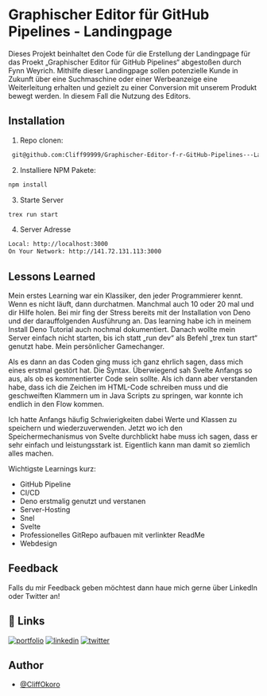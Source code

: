 
# Graphischer Editor für GitHub Pipelines - Landingpage

Dieses Projekt beinhaltet den Code für die Erstellung der Landingpage für das Proekt „Graphischer Editor für GitHub Pipelines“ abgestoßen durch Fynn Weyrich. Mithilfe dieser Landingpage sollen potenzielle Kunde in Zukunft über eine Suchmaschine oder einer Werbeanzeige eine Weiterleitung erhalten und gezielt zu einer Conversion mit unserem Produkt bewegt werden. In diesem Fall die Nutzung des Editors.

## Installation

1.	Repo clonen: 

```bash
 git@github.com:Cliff99999/Graphischer-Editor-f-r-GitHub-Pipelines---Landingpage.git

```
2.	Installiere NPM Pakete: 

```bash
npm install
```

3.	Starte Server 

```bash
trex run start
```
4.	Server Adresse

```bash
Local: http://localhost:3000 
On Your Network: http://141.72.131.113:3000
```

## Lessons Learned

Mein erstes Learning war ein Klassiker, den jeder Programmierer kennt. Wenn es nicht läuft, dann durchatmen. Manchmal auch 10 oder 20 mal und dir Hilfe holen. Bei mir fing der  Stress bereits mit der Installation von Deno und der darauffolgenden Ausführung  an. Das learning habe ich  in meinem Install Deno Tutorial auch nochmal dokumentiert.
Danach wollte  mein Server einfach nicht starten, bis ich statt „run dev“ als Befehl „trex tun start“ genutzt habe. Mein persönlicher Gamechanger.

Als es dann an das Coden ging muss ich ganz ehrlich sagen, dass mich eines erstmal gestört hat. Die Syntax. Überwiegend sah Svelte Anfangs so aus, als ob es kommentierter Code sein sollte. Als ich dann aber verstanden habe, dass ich die Zeichen im HTML-Code schreiben muss und die geschweiften Klammern um in Java Scripts zu springen, war konnte ich endlich in den Flow kommen. 

Ich hatte Anfangs häufig Schwierigkeiten dabei Werte und Klassen zu speichern und wiederzuverwenden. Jetzt wo ich den Speichermechanismus von Svelte durchblickt habe muss ich sagen, dass er sehr einfach und leistungsstark ist. Eigentlich kann man damit so ziemlich alles machen.

Wichtigste Learnings kurz:

-  GitHub Pipeline
- CI/CD
- Deno erstmalig genutzt und verstanen
- Server-Hosting
- Snel 
- Svelte 
- Professionelles GitRepo aufbauen mit verlinkter ReadMe
- Webdesign

## Feedback

Falls du mir Feedback geben möchtest dann haue mich gerne über LinkedIn oder Twitter an!


## 🔗 Links
[![portfolio](https://img.shields.io/badge/my_portfolio-000?style=for-the-badge&logo=ko-fi&logoColor=white)](https://github.com/Cliff99999/Graphischer-Editor-f-r-GitHub-Pipelines---Landingpage)
[![linkedin](https://img.shields.io/badge/linkedin-0A66C2?style=for-the-badge&logo=linkedin&logoColor=white)](https://www.linkedin.com/in/cliford-okoro-0571351b4/)
[![twitter](https://img.shields.io/badge/twitter-1DA1F2?style=for-the-badge&logo=twitter&logoColor=white)](https://twitter.com/CliffOkoro)


## Author

- [@CliffOkoro](https://github.com/Cliff99999)
